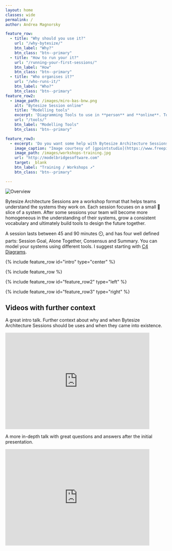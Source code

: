 ```yaml
---
layout: home
classes: wide
permalink: /
author: Andrea Magnorsky

feature_row:
  - title: "Why should you use it?"
    url: "/why-bytesize/"
    btn_label: "Why?"
    btn_class: "btn--primary"
  - title: "How to run your it?"    
    url: "/running-your-first-sessions/"
    btn_label: "How"
    btn_class: "btn--primary"
  - title: "Who organises it?"
    url: "/who-runs-it/"
    btn_label: "Who?"
    btn_class: "btn--primary"
feature_row2:
  - image_path: /images/miro-bas-bnw.png
    alt: "Bytesize Session online"
    title: "Modelling tools"
    excerpt: 'Diagramming Tools to use in **person** and **online**. Tools to use during and after each session'
    url: "/tools/"
    btn_label: "Modelling Tools"
    btn_class: "btn--primary"

feature_row3:   
  - excerpt: 'Do you want some help with Bytesize Architecture Sessions? Andrea, the creator of Bytesize Architecture Sessions offer consulting and training workshops. '
    image_caption: "Image courtesy of [gpointstudio](https://www.freepik.com/author/gpointstudio) at FreePik"
    image_path: /images/workshops-training.jpg
    url: "http://modelbridgesoftware.com"
    target: _blank
    btn_label: "Training / Workshops ↗"
    btn_class: "btn--primary"

---
```


![Overview]({{site.url}}/images/bytesize-infographic.png)

Bytesize Architecture Sessions are a workshop format that helps teams understand the systems they work on. Each session focuses on a small 🍕 slice of a system. After some sessions your team will become more homogeneous in the understanding of their systems, grow a consistent vocabulary and ultimately build tools to design the future together.

A  session lasts between 45 and 90 minutes ⏲️, and has four well defined parts: Session Goal, Alone Together, Consensus and Summary. You can model your systems using different tools. I suggest starting with [C4 Diagrams](https://c4model.com/).


 

{% include feature_row id="intro" type="center" %}

{% include feature_row %}

{% include feature_row id="feature_row2" type="left" %}

{% include feature_row id="feature_row3" type="right" %}



## Videos with further context

A great intro talk. Further context about why and when Bytesize Architecture Sessions should be uses and when they came into existence. 

<iframe title="vimeo-player" src="https://player.vimeo.com/video/842232215?h=129cccdf22" width="450" height="300" frameborder="0"    allowfullscreen></iframe> 

A more in-depth talk with great questions and answers after the initial presentation. 
<iframe width="450" height="300"  src="https://www.youtube.com/embed/uJ0f8fLU2Vw" title="YouTube video player" frameborder="0" allowfullscreen></iframe>
